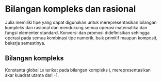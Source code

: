 # Bilangan kompleks dan rasional

Julia memiliki tipe yang dapat digunakan untuk merepresentasikan bilangan
kompleks dan rasional dan mendukung semua operasi matematika dan fungsi
elementer standard. Konversi dan promosi didefinisikan sehingga operasi
pada semua kombinasi tipe numerik, baik primitif maupun komposit, bekerja
semestinya.

## Bilangan kompleks

Konstanta global `im` terikat pada bilangan kompleks *i*, merepresentasikan
akar kuadrat utama dari -1.
